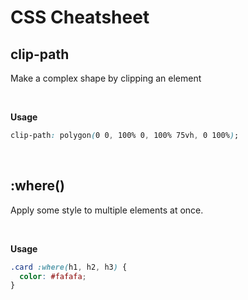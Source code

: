 # CSS Cheatsheet

## clip-path

Make a complex shape by clipping an element

<br>

**Usage**

```css
clip-path: polygon(0 0, 100% 0, 100% 75vh, 0 100%);
```

<br>

## :where()

Apply some style to multiple elements at once.

<br>

**Usage**

```css
.card :where(h1, h2, h3) {
  color: #fafafa;
}
```

<br>
